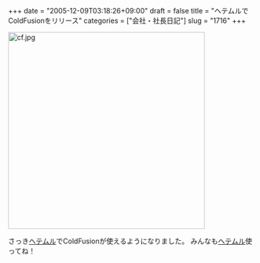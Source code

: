 +++
date = "2005-12-09T03:18:26+09:00"
draft = false
title = "ヘテムルでColdFusionをリリース"
categories = ["会社・社長日記"]
slug = "1716"
+++

<a href="http://heteml.jp/"><img alt="cf.jpg" src="http://daiskip.com/images/cf.jpg" width="400" /></a></p>
さっき<a href="http://heteml.jp/">ヘテムル</a>でColdFusionが使えるようになりました。
みんなも<a href="http://heteml.jp/">ヘテムル</a>使ってね！
